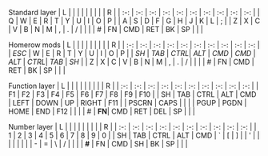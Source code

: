 

Standard layer
| L     |       |       |       |       |       |       |       |       | R     |
| :-:   | :-:   | :-:   | :-:   | :-:   | :-:   | :-:   | :-:   | :-:   | :-:   |
| Q     | W     | E     | R     | T     | Y     | U     | I     | O     | P     |
| A     | S     | D     | F     | G     | H     | J     | K     | L     | ;     |
| Z     | X     | C     | V     | B     | N     | M     | ,     | .     | /     |
|       |       | #     | FN    | CMD   | RET   | BK    | SP    |       |       |

Homerow mods
| L     |       |       |       |       |       |       |       |       | R     |
| :-:   | :-:   | :-:   | :-:   | :-:   | :-:   | :-:   | :-:   | :-:   | :-:   |
| _ESC_ | W     | E     | R     | T     | Y     | U     | I     | O     | P     |
| _SH_  | _TAB_ | _CTRL_| _ALT_ | _CMD_ | _CMD_ | _ALT_ | _CTRL_| _TAB_ | _SH_  |
| Z     | X     | C     | V     | B     | N     | M     | ,     | .     | /     |
|       |       | #     | FN    | CMD   | RET   | BK    | SP    |       |       |

Function layer
| L     |       |       |       |       |       |       |       |       | R     |
| :-:   | :-:   | :-:   | :-:   | :-:   | :-:   | :-:   | :-:   | :-:   | :-:   |
| F1    | F2    | F3    | F4    | F5    | F6    | F7    | F8    | F9    | F10   |
| SH    | TAB   | CTRL  | ALT   | CMD   | LEFT  | DOWN  | UP    | RIGHT | F11   |
| PSCRN | CAPS  |       |       |       | PGUP  | PGDN  | HOME  | END   | F12   |
|       |       | #     | **FN**| CMD   | RET   | DEL   | SP    |       |       |

Number layer
| L     |       |       |       |       |       |       |       |       | R     |
| :-:   | :-:   | :-:   | :-:   | :-:   | :-:   | :-:   | :-:   | :-:   | :-:   |
| 1     | 2     | 3     | 4     | 5     | 6     | 7     | 8     |  9    | 0     |
| SH    | TAB   | CTRL  | ALT   | CMD   | `     | \[    | \]    |       | '     |
|       |       |       |       |       |       | -     | =     | \     | /     |
|       |       | **#** | FN    | CMD   | SH    | BK    | SP    |       |       |